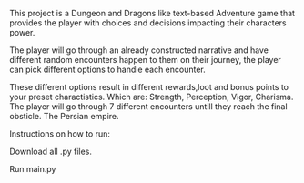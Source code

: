 This project is a Dungeon and Dragons like text-based Adventure game that provides the player with choices and decisions impacting their characters power.

The player will go through an already constructed narrative and have different random encounters happen to them on their journey,
the player can pick different options to handle each encounter.

These different options result in different rewards,loot and bonus points to your preset charactistics. Which are: Strength, Perception, Vigor, Charisma.
The player will go through 7 different encounters untill they reach the final obsticle. The Persian empire.

Instructions on how to run:

Download all .py files.

Run main.py
